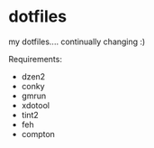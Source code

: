 dotfiles
========

my dotfiles.... continually changing :)

Requirements:

+ dzen2
+ conky
+ gmrun
+ xdotool
+ tint2
+ feh 
+ compton
